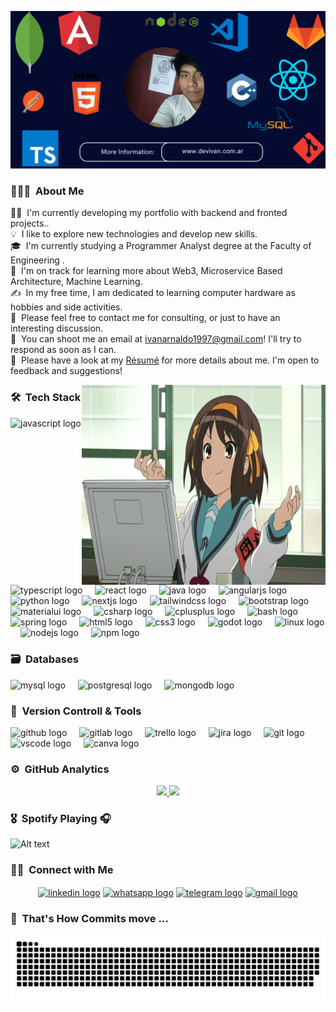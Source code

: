 <!--                                       HOLA SI QUIERES COPIAR NO NINGUN PROBLEMA ESPERO QUE TE AYUDE A HACER MAS INTERASANTE TU GITHUB                                           -->

![portrada](https://github.com/IvanS4L4S/IvanS4L4S/blob/main/assets/Blue%20and%20Purple%20Modern%20Futuristic%20Tech%20Event%20Banner.png)


<!-- ## 👋 &nbsp;Hey there! I'm Aditya Kanoi -->

### 👨🏻‍💻 &nbsp;About Me

👨‍💻 &nbsp;I'm currently developing my portfolio with backend and fronted projects..\
💡 &nbsp;I like to explore new technologies and develop new skills.\
🎓 &nbsp;I'm currently studying a Programmer Analyst degree at the Faculty of Engineering .\
🌱 &nbsp;I'm on track for learning more about Web3, Microservice Based Architecture, Machine Learning.\
✍️ &nbsp;In my free time, I am dedicated to learning computer hardware as hobbies and side activities.\
💬 &nbsp;Please feel free to contact me for consulting, or just to have an interesting discussion.\
📧 &nbsp;You can shoot me an email at ivanarnaldo1997@gmail.com! I'll try to respond as soon as I can.\
📄 &nbsp;Please have a look at my [Résumé](https://1drv.ms/b/s!Ar5FE-s1sxCdg99Zkqyuiq0R7in5mg?e=NW2afx) for more details about me. I'm open to feedback and suggestions!


<img alt="codificando" src="https://github.com/IvanS4L4S/IvanS4L4S/blob/main/assets/nano2.gif" width="390" height="320" align="right"/>

### 🛠 &nbsp;Tech Stack
  <div align="left">
    <img src="https://cdn.jsdelivr.net/gh/devicons/devicon/icons/javascript/javascript-original.svg" height="40" alt="javascript logo"  />
    <img width="12" />
    <img src="https://cdn.jsdelivr.net/gh/devicons/devicon/icons/typescript/typescript-original.svg" height="40" alt="typescript logo"  />
    <img width="12" />
    <img src="https://cdn.jsdelivr.net/gh/devicons/devicon/icons/react/react-original.svg" height="40" alt="react logo"  />
    <img width="12" />
    <img src="https://cdn.jsdelivr.net/gh/devicons/devicon/icons/java/java-original.svg" height="40" alt="java logo"  />
    <img width="12" />
    <img src="https://cdn.jsdelivr.net/gh/devicons/devicon/icons/angularjs/angularjs-original.svg" height="40" alt="angularjs logo"  />
    <img width="12" />
    <img src="https://cdn.jsdelivr.net/gh/devicons/devicon/icons/python/python-original.svg" height="40" alt="python logo"  />
    <img width="12" />
    <img src="https://cdn.jsdelivr.net/gh/devicons/devicon/icons/nextjs/nextjs-original.svg" height="40" alt="nextjs logo"  />
    <img width="12" />
    <img src="https://cdn.jsdelivr.net/gh/devicons/devicon/icons/tailwindcss/tailwindcss-original-wordmark.svg" height="40" alt="tailwindcss logo"  />
    <img width="12" />
    <img src="https://cdn.jsdelivr.net/gh/devicons/devicon/icons/bootstrap/bootstrap-original.svg" height="40" alt="bootstrap logo"  />
    <img width="12" />
    <img src="https://cdn.jsdelivr.net/gh/devicons/devicon/icons/materialui/materialui-original.svg" height="40" alt="materialui logo"  />
    <img width="12" />
    <img src="https://cdn.jsdelivr.net/gh/devicons/devicon/icons/csharp/csharp-original.svg" height="40" alt="csharp logo"  />
    <img width="12" />
    <img src="https://cdn.jsdelivr.net/gh/devicons/devicon/icons/cplusplus/cplusplus-original.svg" height="40" alt="cplusplus logo"  />
    <img width="12" />
    <img src="https://cdn.jsdelivr.net/gh/devicons/devicon/icons/bash/bash-original.svg" height="40" alt="bash logo"  />
    <img width="12" />
    <img src="https://cdn.jsdelivr.net/gh/devicons/devicon/icons/spring/spring-original.svg" height="40" alt="spring logo"  />
    <img width="12" />
    <img src="https://cdn.jsdelivr.net/gh/devicons/devicon/icons/html5/html5-original.svg" height="40" alt="html5 logo"  />
    <img width="12" />
    <img src="https://cdn.jsdelivr.net/gh/devicons/devicon/icons/css3/css3-original.svg" height="40" alt="css3 logo"  />
    <img width="12" />
    <img src="https://cdn.jsdelivr.net/gh/devicons/devicon/icons/godot/godot-original.svg" height="40" alt="godot logo"  />
    <img width="12" />
    <img src="https://cdn.jsdelivr.net/gh/devicons/devicon/icons/linux/linux-original.svg" height="40" alt="linux logo"  />
    <img width="12" />
    <img src="https://cdn.jsdelivr.net/gh/devicons/devicon/icons/nodejs/nodejs-original.svg" height="40" alt="nodejs logo"  />
    <img width="12" />
    <img src="https://cdn.jsdelivr.net/gh/devicons/devicon/icons/npm/npm-original-wordmark.svg" height="40" alt="npm logo"  />
  </div>

### 🗃 &nbsp;Databases
  <div align="left">
    <img src="https://cdn.jsdelivr.net/gh/devicons/devicon/icons/mysql/mysql-original.svg" height="40" alt="mysql logo"  />
    <img width="12" />
    <img src="https://cdn.jsdelivr.net/gh/devicons/devicon/icons/postgresql/postgresql-original.svg" height="40" alt="postgresql logo"  />
    <img width="12" />
    <img src="https://cdn.jsdelivr.net/gh/devicons/devicon/icons/mongodb/mongodb-original.svg" height="40" alt="mongodb logo"  />
  </div>



### 🧰 &nbsp;Version Controll & Tools 

  <div align="left">
    <img src="https://cdn.jsdelivr.net/gh/devicons/devicon/icons/github/github-original.svg" height="40" alt="github logo"  />
    <img width="12" />
    <img src="https://cdn.jsdelivr.net/gh/devicons/devicon/icons/gitlab/gitlab-original.svg" height="40" alt="gitlab logo"  />
    <img width="12" />
    <img src="https://cdn.jsdelivr.net/gh/devicons/devicon/icons/trello/trello-plain.svg" height="40" alt="trello logo"  />
    <img width="12" />
    <img src="https://cdn.jsdelivr.net/gh/devicons/devicon/icons/jira/jira-original.svg" height="40" alt="jira logo"  />
    <img width="12" />
    <img src="https://cdn.jsdelivr.net/gh/devicons/devicon/icons/git/git-original.svg" height="40" alt="git logo"  />
    <img width="12" />
    <img src="https://cdn.jsdelivr.net/gh/devicons/devicon/icons/vscode/vscode-original.svg" height="40" alt="vscode logo"  />
    <img width="12" />
    <img src="https://cdn.jsdelivr.net/gh/devicons/devicon/icons/canva/canva-original.svg" height="40" alt="canva logo"  />
  </div>

### ⚙️ &nbsp;GitHub Analytics

<p align="center">
  <a href="https://github.com/Adityakanoi2001">
    <img height="180em" src="https://github-readme-stats-eight-theta.vercel.app/api?username=Adityakanoi2001&show_icons=true&theme=algolia&include_all_commits=true&count_private=true"/>
  </a>
  <a href="https://github.com/Adityakanoi2001">
    <img height="180em" src="https://github-readme-stats-eight-theta.vercel.app/api/top-langs/?username=Adityakanoi2001&layout=compact&langs_count=8&theme=algolia"/>
  </a>
</p>

<p align="center">
 
  
</p>

### 🎖 &nbsp;Spotify Playing 🎧

  
  ![Alt text](https://spotify-recently-played-readme.vercel.app/api?user=nr84v2d6owqrpw8wlnfoh4ioj)

         



### 🤝🏻 &nbsp;Connect with Me

<p align="center">
  <a href="https://www.linkedin.com/in/iv%C3%A1n-arnaldo-salas-37a11a276/" target="blank"><img align="center"
      src="https://raw.githubusercontent.com/maurodesouza/profile-readme-generator/master/src/assets/icons/social/linkedin/default.svg" width="52" height="40" alt="linkedin logo"/></a>
  <a href="https://whatssap" target="blank"><img align="center"
      src="https://raw.githubusercontent.com/maurodesouza/profile-readme-generator/master/src/assets/icons/social/whatsapp/default.svg" width="52" height="40" alt="whatsapp logo" /></a>
  <a href="https://telegram" target="blank"><img align="center"
      src="https://raw.githubusercontent.com/maurodesouza/profile-readme-generator/master/src/assets/icons/social/telegram/default.svg" width="52" height="40" alt="telegram logo" /></a>
  <a href="https://gmail" target="blank"><img align="center"
      src="https://raw.githubusercontent.com/maurodesouza/profile-readme-generator/master/src/assets/icons/social/gmail/default.svg" width="52" height="40" alt="gmail logo"  /></a>

</p>

### 🐍 &nbsp;That's How Commits move ...

<div align="center">
  <a href="https://github.com/Adityakanoi2001/">
  <img src="https://github.com/1999AZZAR/1999AZZAR/blob/readme/resources/img/grid-snake.svg"
       alt="snake" /></a>
</div>

